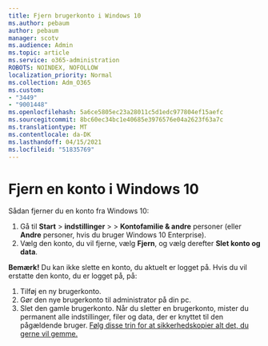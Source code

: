 ```yaml
---
title: Fjern brugerkonto i Windows 10
ms.author: pebaum
author: pebaum
manager: scotv
ms.audience: Admin
ms.topic: article
ms.service: o365-administration
ROBOTS: NOINDEX, NOFOLLOW
localization_priority: Normal
ms.collection: Adm_O365
ms.custom:
- "3449"
- "9001448"
ms.openlocfilehash: 5a6ce5805ec23a28011c5d1edc977804ef15aefc
ms.sourcegitcommit: 8bc60ec34bc1e40685e3976576e04a2623f63a7c
ms.translationtype: MT
ms.contentlocale: da-DK
ms.lasthandoff: 04/15/2021
ms.locfileid: "51835769"
---
```

# <a name="remove-an-account-in-windows-10"></a>Fjern en konto i Windows 10

Sådan fjerner du en konto fra Windows 10:

1. Gå til **Start**  >  **indstillinger**  >    >  **Kontofamilie & andre** personer (eller **Andre** personer, hvis du bruger Windows 10 Enterprise).
2. Vælg den konto, du vil fjerne, vælg **Fjern**, og vælg derefter **Slet konto og data**.
 
**Bemærk!** Du kan ikke slette en konto, du aktuelt er logget på.  Hvis du vil erstatte den konto, du er logget på, på:

1. Tilføj en ny brugerkonto.
2. Gør den nye brugerkonto til administrator på din pc.
3. Slet den gamle brugerkonto. Når du sletter en brugerkonto, mister du permanent alle indstillinger, filer og data, der er knyttet til den pågældende bruger. [Følg disse trin for at sikkerhedskopier alt det, du gerne vil gemme.](https://support.microsoft.com/help/4027408/windows-10-backup-and-restore)